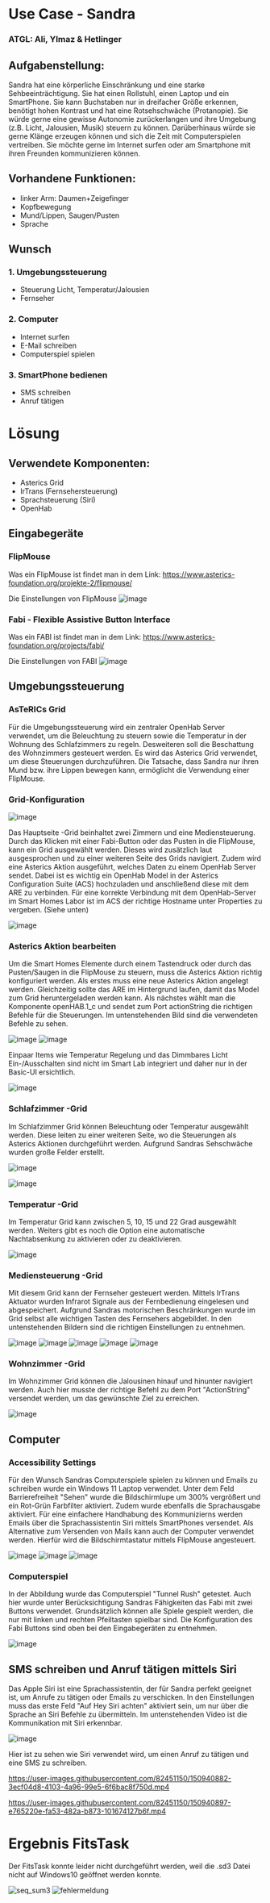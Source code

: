 # Use Case - Sandra
### ATGL: Ali, Ylmaz & Hetlinger


## Aufgabenstellung: 
Sandra hat eine körperliche Einschränkung und eine starke Sehbeeinträchtigung. Sie hat einen Rollstuhl, einen Laptop und ein SmartPhone. Sie kann Buchstaben nur in dreifacher Größe erkennen, benötigt hohen Kontrast und hat eine Rotsehschwäche (Protanopie). Sie würde gerne eine gewisse Autonomie zurückerlangen und ihre Umgebung (z.B. Licht, Jalousien, Musik) steuern zu können. Darüberhinaus würde sie gerne Klänge erzeugen können und sich die Zeit mit
Computerspielen vertreiben. Sie möchte gerne im Internet surfen oder am Smartphone mit ihren Freunden kommunizieren können.

## Vorhandene Funktionen:
- linker Arm: Daumen+Zeigefinger
- Kopfbewegung
- Mund/Lippen, Saugen/Pusten
- Sprache

## Wunsch
### 1. Umgebungssteuerung
- Steuerung Licht, Temperatur/Jalousien
- Fernseher 
### 2. Computer
- Internet surfen
- E-Mail schreiben
- Computerspiel spielen
### 3. SmartPhone bedienen
- SMS schreiben
- Anruf tätigen

# Lösung

## Verwendete Komponenten:
- Asterics Grid
- IrTrans (Fernsehersteuerung) 
- Sprachsteuerung (Siri)
- OpenHab

## Eingabegeräte
### FlipMouse
Was ein FlipMouse ist findet man in dem Link: https://www.asterics-foundation.org/projekte-2/flipmouse/

Die Einstellungen von FlipMouse 
![image](https://user-images.githubusercontent.com/82451150/150942130-8e2d975d-9cd0-4c8d-a70d-2fc108b7f34e.jpeg)

### Fabi - Flexible Assistive Button Interface
Was ein FABI ist findet man in dem Link: https://www.asterics-foundation.org/projects/fabi/

Die Einstellungen von FABI
![image](https://user-images.githubusercontent.com/82451150/150942191-6641a9e6-45f5-45bf-b5fd-f33d19b22e19.jpeg)

## Umgebungssteuerung 
### AsTeRICs Grid
Für die Umgebungssteuerung wird ein zentraler OpenHab Server verwendet, um die Beleuchtung zu steuern sowie die Temperatur in der Wohnung des Schlafzimmers zu regeln. 
Desweiteren soll die Beschattung des Wohnzimmers gesteuert werden. 
Es wird das Asterics Grid verwendet, um diese Steuerungen durchzuführen. Die Tatsache, dass Sandra nur ihren Mund bzw. ihre Lippen bewegen kann, ermöglicht die Verwendung einer FlipMouse. 

### Grid-Konfiguration
![image](https://user-images.githubusercontent.com/82451150/150108903-94a94886-ede3-4edd-9bbf-32562a374b88.png)

Das Hauptseite -Grid beinhaltet zwei Zimmern und eine Mediensteuerung. Durch das Klicken mit einer Fabi-Button oder das Pusten in die FlipMouse, kann ein Grid ausgewählt werden. Dieses wird zusätzlich laut ausgesprochen und zu einer weiteren Seite des Grids navigiert. Zudem wird eine Asterics Aktion ausgeführt, welches Daten zu einem OpenHab Server sendet. 
Dabei ist es wichtig ein OpenHab Model in der Asterics Configuration Suite (ACS) hochzuladen und anschließend diese mit dem ARE zu verbinden. 
Für eine korrekte Verbindung mit dem OpenHab-Server im Smart Homes Labor ist im ACS der richtige Hostname unter Properties zu vergeben. (Siehe unten) 

![image](https://user-images.githubusercontent.com/82451150/150504706-97677766-b0d2-44f5-878c-5c8c323ee72c.png)

### Asterics Aktion bearbeiten
Um die Smart Homes Elemente durch einem Tastendruck oder durch das Pusten/Saugen in die FlipMouse zu steuern, muss die Asterics Aktion richtig konfiguriert werden.
Als erstes muss eine neue Asterics Aktion angelegt werden. Gleichzeitig sollte das ARE im Hintergrund laufen, damit das Model zum Grid heruntergeladen werden kann. Als nächstes wählt man die Komponente openHAB.1_c und sendet zum Port actionString die richtigen Befehle für die Steuerungen. Im untenstehenden Bild sind die verwendeten Befehle zu sehen.

![image](https://user-images.githubusercontent.com/82451150/150149946-65dae4a3-f71d-41f6-9b7f-2396d3143a0e.png)
![image](https://user-images.githubusercontent.com/82451150/150150656-a9532e06-b39e-4776-9414-d8710455f783.png)


Einpaar Items wie Temperatur Regelung und das Dimmbares Licht Ein-/Ausschalten sind nicht im Smart Lab integriert und daher nur in der Basic-UI ersichtlich. 

![image](https://user-images.githubusercontent.com/82451150/150325462-3e419ddd-273e-4ae3-8fab-4d7f54ec7910.png)

### Schlafzimmer -Grid
Im Schlafzimmer Grid können Beleuchtung oder Temperatur ausgewählt werden. Diese leiten zu einer weiteren Seite, wo die Steuerungen als Asterics Aktionen durchgeführt werden. 
Aufgrund Sandras Sehschwäche wurden große Felder erstellt.

![image](https://user-images.githubusercontent.com/82451150/150139409-b61e4c32-d748-4956-baba-a5e454f33a92.png)
  
![image](https://user-images.githubusercontent.com/82451150/150140079-42482fd5-51b6-45bd-bb80-f9966c6eb383.png)


### Temperatur -Grid
Im Temperatur Grid kann zwischen 5, 10, 15 und 22 Grad ausgewählt werden. Weiters gibt es noch die Option eine automatische Nachtabsenkung zu aktivieren oder zu deaktivieren. 

![image](https://user-images.githubusercontent.com/82451150/150153535-753db912-e2d4-4fb7-bf0d-50207b566115.png)

### Mediensteuerung -Grid
Mit diesem Grid kann der Fernseher gesteuert werden. 
Mittels IrTrans Aktuator wurden Infrarot Signale aus der Fernbedienung eingelesen und abgespeichert. Aufgrund Sandras motorischen Beschränkungen wurde im Grid selbst alle wichtigen Tasten des Fernsehers abgebildet. In den untenstehenden Bildern sind die richtigen Einstellungen zu entnehmen. 

![image](https://user-images.githubusercontent.com/82451150/150939912-f62d167d-b206-42e0-aee5-ce788530f561.png)
![image](https://user-images.githubusercontent.com/82451150/150940311-24cd13a1-a19d-4ded-a892-ac19fe3cd101.png)
![image](https://user-images.githubusercontent.com/82451150/150940322-1dac7bba-7d4b-474d-b9ee-081249e47909.png)
![image](https://user-images.githubusercontent.com/82451150/150938843-50166c19-874c-4d44-b134-dfdb0a5bc6fe.png)
![image](https://user-images.githubusercontent.com/82451150/150940333-902dd9e5-5a0b-4d63-85c7-f0790c8740d4.png)


### Wohnzimmer -Grid 
Im Wohnzimmer Grid können die Jalousinen hinauf und hinunter navigiert werden. Auch hier musste der richtige Befehl zu dem Port "ActionString" versendet werden, um das gewünschte Ziel zu erreichen.
  
![image](https://user-images.githubusercontent.com/82451150/150153827-4815036a-c410-49bd-8f10-3ce8d6d902f6.png)

## Computer
### Accessibility Settings
Für den Wunsch Sandras Computerspiele spielen zu können und Emails zu schreiben wurde ein Windows 11 Laptop verwendet.
Unter dem Feld Barrierefreiheit "Sehen" wurde die Bildschirmlupe um 300% vergrößert und ein Rot-Grün Farbfilter aktiviert. Zudem wurde ebenfalls die Sprachausgabe aktiviert. 
Für eine einfachere Handhabung des Kommunizierns werden Emails über die Sprachassistentin Siri mittels SmartPhones versendet. Als Alternative zum Versenden von Mails kann auch der Computer verwendet werden. Hierfür wird die Bildschirmtastatur mittels FlipMouse angesteuert.

![image](https://user-images.githubusercontent.com/82451150/150518950-d1e30a60-6a0b-42f6-bd54-fc41daca9b17.png)
![image](https://user-images.githubusercontent.com/82451150/150518996-3b571642-957a-4468-bc69-5a3fa521a465.png)
![image](https://user-images.githubusercontent.com/82451150/150519020-946b1b24-c578-4f50-952a-4fc75320e31b.png)

### Computerspiel
In der Abbildung wurde das Computerspiel "Tunnel Rush" getestet. Auch hier wurde unter Berücksichtigung Sandras Fähigkeiten das Fabi mit zwei Buttons verwendet. Grundsätzlich können alle Spiele gespielt werden, die nur mit linken und rechten Pfeiltasten spielbar sind. 
Die Konfiguration des Fabi Buttons sind oben bei den Eingabegeräten zu entnehmen. 

![image](https://user-images.githubusercontent.com/82451150/150941310-f68e9740-6560-44e3-8e5f-f93db2366129.jpeg)

## SMS schreiben und Anruf tätigen mittels Siri
Das Apple Siri ist eine Sprachassistentin, der für Sandra perfekt geeignet ist, um Anrufe zu tätigen oder Emails zu verschicken. In den Einstellungen muss das erste Feld "Auf Hey Siri achten" aktiviert sein, um nur über die Sprache an Siri Befehle zu übermitteln.
Im untenstehenden Video ist die Kommunikation mit Siri erkennbar.
  
![image](https://user-images.githubusercontent.com/82451150/150521434-c37ad077-de36-483d-9412-56acc774e2cc.png) 

Hier ist zu sehen wie Siri verwendet wird, um einen Anruf zu tätigen und eine SMS zu schreiben.

https://user-images.githubusercontent.com/82451150/150940882-3ecf04d8-4103-4a96-99e5-6f6bac8f750d.mp4

https://user-images.githubusercontent.com/82451150/150940897-e765220e-fa53-482a-b873-101674127b6f.mp4


# Ergebnis FitsTask
Der FitsTask konnte leider nicht durchgeführt werden, weil die .sd3 Datei nicht auf Windows10 geöffnet werden konnte.

![seq_sum3](https://user-images.githubusercontent.com/82451150/150532914-944404b7-801e-4000-9805-7f27d12a3c7b.JPG)
![fehlermeldung](https://user-images.githubusercontent.com/82451150/150971884-a83bb21a-599c-4241-93ce-1533466cad1c.JPG)


